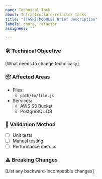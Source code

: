 ```yaml
---
name: Technical Task
about: Infrastructure/refactor tasks
title: "[TASK][MODULE] Brief description"
labels: chore, refactor
assignees: ''

---
```


### 🛠️ Technical Objective  
[What needs to change technically]

### 📦 Affected Areas  
- Files:  
  - `path/to/file.js`  
- Services:  
  - AWS S3 Bucket  
  - PostgreSQL DB  

### 🧪 Validation Method  
- [ ] Unit tests  
- [ ] Manual testing  
- [ ] Performance metrics  

### ⚠️ Breaking Changes  
[List any backward-incompatible changes]